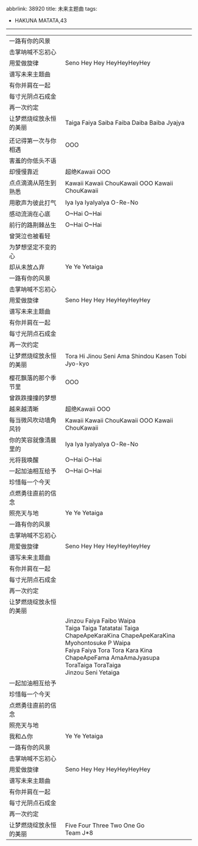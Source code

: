abbrlink: 38920
title: 未来主题曲
tags:
  - HAKUNA MATATA,43
---
|      |      |
|--|--|
|一路有你的风景|      |
|击掌呐喊不忘初心|      |
|用爱做旋律|Seno Hey Hey HeyHeyHeyHey|
|谱写未来主题曲|      |
|有你并肩在一起|      |
|每寸光阴点石成金|      |
|再一次约定|      |
|让梦燃烧绽放永恒的美丽|Taiga Faiya Saiba Faiba Daiba Baiba Jyajya|
|      |      |
|还记得第一次与你相遇|OOO|
|害羞的你低头不语|      |
|却慢慢靠近|超绝Kawaii OOO|
|点点滴滴从陌生到熟悉|Kawaii Kawaii ChouKawaii OOO Kawaii ChouKawaii|
|用歌声为彼此打气|Iya Iya IyaIyaIya O-Re-No|
|感动流淌在心底|O~Hai O~Hai|
|前行的路荆棘丛生|O~Hai O~Hai|
|曾哭泣也被看轻|      |
|为梦想坚定不变的心|      |
|却从未放△弃|Ye Ye Yetaiga|
|一路有你的风景|      |
|击掌呐喊不忘初心|      |
|用爱做旋律|Seno Hey Hey HeyHeyHeyHey|
|谱写未来主题曲|      |
|有你并肩在一起|      |
|每寸光阴点石成金|      |
|再一次约定|      |
|让梦燃烧绽放永恒的美丽|Tora Hi Jinou Seni Ama Shindou Kasen Tobi Jyo-kyo|
|      |      |
|樱花飘落的那个季节里|OOO|
|曾跌跌撞撞的梦想|      |
|越来越清晰|超绝Kawaii OOO|
|每当微风吹动墙角风铃|Kawaii Kawaii ChouKawaii OOO Kawaii ChouKawaii|
|你的笑容就像清晨里的|Iya Iya IyaIyaIya O-Re-No|
|光将我唤醒|O~Hai O~Hai|
|一起加油相互给予|O~Hai O~Hai|
|珍惜每一个今天|      |
|点燃勇往直前的信念|      |
|照亮天与地|Ye Ye Yetaiga|
|一路有你的风景|      |
|击掌呐喊不忘初心|      |
|用爱做旋律|Seno Hey Hey HeyHeyHeyHey|
|谱写未来主题曲|      |
|有你并肩在一起|      |
|每寸光阴点石成金|      |
|再一次约定|      |
|让梦燃烧绽放永恒的美丽|      |
|      |Jinzou Faiya Faibo Waipa<br>Taiga Taiga Tatatatai Taiga<br>ChapeApeKaraKina ChapeApeKaraKina<br>Myohontosuke P Waipa<br>Faiya Faiya Tora Tora Kara Kina<br>ChapeApeFama AmaAmaJyasupa<br>ToraTaiga ToraTaiga<br>Jinzou Seni Yetaiga|
|一起加油相互给予|      |
|珍惜每一个今天|      |
|点燃勇往直前的信念|      |
|照亮天与地|      |
|我和△你|Ye Ye Yetaiga|
|一路有你的风景|      |
|击掌呐喊不忘初心|      |
|用爱做旋律|Seno Hey Hey HeyHeyHeyHey|
|谱写未来主题曲|      |
|有你并肩在一起|      |
|每寸光阴点石成金|      |
|再一次约定|      |
|让梦燃烧绽放永恒的美丽|Five Four Three Two One Go<br>Team J*8|
